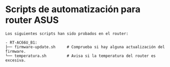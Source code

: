 # Scripts de automatización para router ASUS

```
Los siguientes scripts han sido probados en el router:

- RT-AC66U_B1:
├── firmware-update.sh     # Comprueba si hay alguna actualización del firmware.
└── temperatura.sh         # Avisa si la temperatura del router es excesiva.
```
